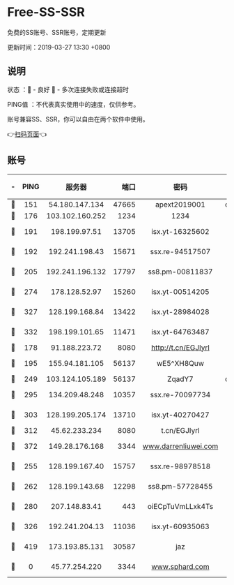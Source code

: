 # Free-SS-SSR

免费的SS账号、SSR账号，定期更新

更新时间：2019-03-27 13:30 +0800

## 说明

状态     ：🙂 - 良好 🙁 - 多次连接失败或连接超时

PING值   ：不代表真实使用中的速度，仅供参考。

账号兼容SS、SSR，你可以自由在两个软件中使用。

👉[扫码页面](https://liesauer.github.io/Free-SS-SSR/)👈

## 账号

|-|PING|服务器|端口|密码|加密方式|区域|
|:----:|:----:|:-----:|-----:|:----:|:----:|:----:|
|🙂|151|54.180.147.134|47665|apext2019001|chacha20|KR|
|🙂|176|103.102.160.252|1234|1234|rc4-md5|JP|
|🙂|191|198.199.97.51|13705|isx.yt-16325602|aes-256-cfb|US|
|🙂|192|192.241.198.43|15671|ssx.re-94517507|aes-256-cfb|US|
|🙂|205|192.241.196.132|17797|ss8.pm-00811837|aes-256-cfb|US|
|🙂|274|178.128.52.97|15260|isx.yt-00514205|aes-256-cfb|SG|
|🙂|327|128.199.168.84|13422|isx.yt-28984028|aes-256-cfb|SG|
|🙂|332|198.199.101.65|11471|isx.yt-64763487|aes-256-cfb|US|
|🙂|178|91.188.223.72|8080|http://t.cn/EGJIyrl|rc4-md5|RU|
|🙂|195|155.94.181.105|56137|wE5^XH8Quw|aes-256-cfb|US|
|🙂|249|103.124.105.189|56137|ZqadY7|chacha20|US|
|🙂|295|134.209.48.248|10357|ssx.re-70097734|aes-256-cfb|US|
|🙂|303|128.199.205.174|13710|isx.yt-40270427|aes-256-cfb|SG|
|🙂|312|45.62.233.234|8080|t.cn/EGJIyrl|rc4-md5|CA|
|🙂|372|149.28.176.168|3344|www.darrenliuwei.com|aes-256-cfb|AU|
|🙁|255|128.199.167.40|15757|ssx.re-98978518|aes-256-cfb|SG|
|🙁|262|128.199.143.68|12298|ss8.pm-57728455|aes-256-cfb|SG|
|🙁|280|207.148.83.41|443|oiECpTuVmLLxk4Ts|aes-256-cfb|AU|
|🙁|326|192.241.204.13|11036|isx.yt-60935063|aes-256-cfb|US|
|🙁|419|173.193.85.131|30587|jaz|aes-256-cfb|US|
|🙁|0|45.77.254.220|3344|www.sphard.com|aes-256-cfb|SG|
